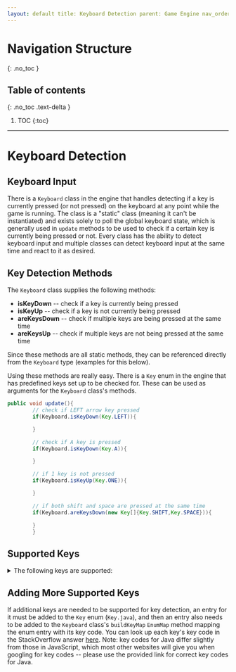 ```yaml
---
layout: default title: Keyboard Detection parent: Game Engine nav_order: 3 permalink: /GameEngine/KeyboardDetection
---
```


# Navigation Structure

{: .no_toc }

## Table of contents

{: .no_toc .text-delta }

1. TOC {:toc}

---

# Keyboard Detection

## Keyboard Input

There is a `Keyboard` class in the engine that handles detecting if a key is currently pressed (or not pressed)
on the keyboard at any point while the game is running. The class is a "static" class (meaning it can't be instantiated) and exists solely to poll the global keyboard state, which is generally used in `update` methods to be used to check if a certain key is currently being pressed or not. Every class has the ability to detect keyboard input and multiple classes can detect keyboard input at the same time and react to it as desired.

## Key Detection Methods

The `Keyboard` class supplies the following methods:

- **isKeyDown** -- check if a key is currently being pressed
- **isKeyUp** -- check if a key is not currently being pressed
- **areKeysDown** -- check if multiple keys are being pressed at the same time
- **areKeysUp** -- check if multiple keys are not being pressed at the same time

Since these methods are all static methods, they can be referenced directly from the `Keyboard` type (examples for this below).

Using these methods are really easy. There is a `Key` enum in the engine that has predefined keys set up to be checked for. These can be used as arguments for the `Keyboard` class's methods.

```java
public void update(){
        // check if LEFT arrow key pressed
        if(Keyboard.isKeyDown(Key.LEFT)){

        }

        // check if A key is pressed
        if(Keyboard.isKeyDown(Key.A)){

        }

        // if 1 key is not pressed
        if(Keyboard.isKeyUp(Key.ONE)){

        }

        // if both shift and space are pressed at the same time
        if(Keyboard.areKeysDown(new Key[]{Key.SHIFT,Key.SPACE})){

        }
        }
```

## Supported Keys

<details>
  <summary>The following keys are supported:</summary>
  <ul>
    <li>UP</li>
    <li>DOWN</li>
    <li>RIGHT</li>
    <li>LEFT</li>
    <li>ENTER</li>
    <li>SHIFT</li>
    <li>A</li>
    <li>B</li>
    <li>C</li>
    <li>D</li>
    <li>E</li>
    <li>F</li>
    <li>G</li>
    <li>H</li>
    <li>I</li>
    <li>J</li>
    <li>K</li>
    <li>L</li>
    <li>M</li>
    <li>N</li>
    <li>O</li>
    <li>P</li>
    <li>Q</li>
    <li>R</li>
    <li>S</li>
    <li>T</li>
    <li>U</li>
    <li>V</li>
    <li>W</li>
    <li>X</li>
    <li>Y</li>
    <li>Z</li>
    <li>ONE</li>
    <li>TWO</li>
    <li>THREE</li>
    <li>FOUR</li>
    <li>FIVE</li>
    <li>SIX</li>
    <li>SEVEN</li>
    <li>EIGHT</li>
    <li>NINE</li>
    <li>ZERO</li>
    <li>SPACE</li>
    <li>ESC</li>
  </ul>
</details>

## Adding More Supported Keys

If additional keys are needed to be supported for key detection, an entry for it must be added to the `Key` enum (`Key.java`), and then an entry also needs to be added to the `Keyboard` class's `buildKeyMap` `EnumMap` method mapping the enum entry with its key code. You can look up each key's key code in the StackOverflow answer [here](https://stackoverflow.com/a/31637206). Note:
key codes for Java differ slightly from those in JavaScript, which most other websites will give you when googling for key codes -- please use the provided link for correct key codes for Java.